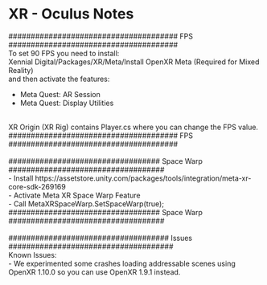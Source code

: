 # XR - Oculus Notes<br />
###################################### FPS ######################################<br />
To set 90 FPS you need to install: <br />
Xennial Digital/Packages/XR/Meta/Install OpenXR Meta (Required for Mixed Reality)<br />
and then activate the features:<br />
- Meta Quest: AR Session<br />
- Meta Quest: Display Utilities<br />
<br />
XR Origin (XR Rig) contains Player.cs where you can change the FPS value.<br />
###################################### FPS ######################################<br />
<br />
################################## Space Warp ###################################<br />
- Install https://assetstore.unity.com/packages/tools/integration/meta-xr-core-sdk-269169<br />
- Activate Meta XR Space Warp Feature<br />
- Call MetaXRSpaceWarp.SetSpaceWarp(true);<br />
################################## Space Warp ###################################<br />
<br />
#################################### Issues #####################################<br />
Known Issues: <br />
- We experimented some crashes loading addressable scenes using OpenXR 1.10.0 so you can use OpenXR 1.9.1 instead.